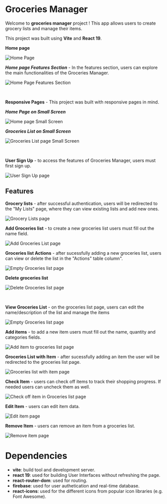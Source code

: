 # Groceries Manager

Welcome to **groceries manager** project ! This app allows users to create grocery lists and manage their items.

This project was built using **Vite** and **React 19**.

**Home page**

![Home Page](src/assets/images/readme/home/home.png)

**_Home page Features Section_** - In the features section, users can explore the main functionalities of the Groceries Manager.

![Home Page Features Section](src/assets/images/readme/home/home_features_section.png)

<br>

**Responsive Pages** - This project was built with responsive pages in mind.

**_Home Page on Small Screen_**

![Home page Small Screen](src/assets/images/readme/home/home_small_screen.png)

**_Groceries List on Small Screen_**

![Groceries List page Small Screen](src/assets/images/readme/groceries/groceriesList_small_screen.png)

<br>

**User Sign Up** - to access the features of Groceries Manager, users must first sign up.

![User Sign Up page](src/assets/images/readme/authentication/user_sign_up.png)

## Features

**Grocery lists** - after successful authentication, users will be redirected to the "My Lists" page, where they can view existing lists and add new ones.

![Grocery Lists page](src/assets/images/readme/list/groceryLists_empty.png)

**Add Groceries list** - to create a new groceries list users must fill out the name field.

![Add Groceries List page](src/assets/images/readme/list/groceryLists_add_list.png)

**Groceries list Actions** - after sucessfully adding a new groceries list, users can view or delete the list in the "Actions" table column".

![Empty Groceries list page](src/assets/images/readme/list/groceryLists_created.png)

**Delete groceries list**

![Delete Groceries list page](src/assets/images/readme/list/groceryLists_delete_list.png)

<br>

**View Groceries List** - on the groceries list page, users can edit the name/description of the list and manage the items

![Empty Groceries list page](src/assets/images/readme/groceries/groceriesLists_empty.png)

**Add items** - to add a new item users must fill out the name, quantity and categories fields.

![Add item to groceries list page](src/assets/images/readme/item/add_item.png)

**Groceries List with Item** - after sucessfully adding an item the user will be redirected to the groceries list page.

![Groceries list with item page](src/assets/images/readme/groceries/groceriesList.png)

**Check Item** - users can check off items to track their shopping progress. If needed users can uncheck them as well.

![Check off item in Groceries list page](src/assets/images/readme/groceries/groceriesList_check_item.png)

**Edit Item** - users can edit item data.

![Edit item page](src/assets/images/readme/item/edit_item.png)

**Remove Item** - users can remove an item from a groceries list.

![Remove item page](src/assets/images/readme/item/remove_item.png)

# Dependencies

- **vite**: build tool and development server.
- **react 19**: used for building User Interfaces without refreshing the page.
- **react-router-dom**: used for routing.
- **firebase**: used for user authetication and real-time database.
- **react-icons**: used for the different icons from popular icon libraries (e.g. Font Awesome).

